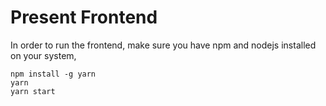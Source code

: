 # Present Frontend

In order to run the frontend, make sure you have npm and nodejs installed on your system,

```
npm install -g yarn
yarn
yarn start
```
